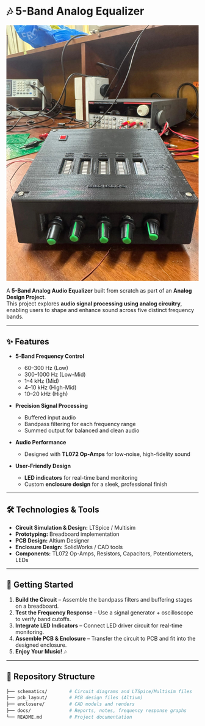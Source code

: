 # 🎶 5-Band Analog Equalizer  
  
[![CAD](fivebandequalizer.jpeg)](#)  
 

A **5-Band Analog Audio Equalizer** built from scratch as part of an **Analog Design Project**.  
This project explores **audio signal processing using analog circuitry**, enabling users to shape and enhance sound across five distinct frequency bands.  

---

## ✨ Features  

- **5-Band Frequency Control**  
  - 60–300 Hz (Low)  
  - 300–1000 Hz (Low-Mid)  
  - 1–4 kHz (Mid)  
  - 4–10 kHz (High-Mid)  
  - 10–20 kHz (High)  

- **Precision Signal Processing**  
  - Buffered input audio  
  - Bandpass filtering for each frequency range  
  - Summed output for balanced and clean audio  

- **Audio Performance**  
  - Designed with **TL072 Op-Amps** for low-noise, high-fidelity sound  

- **User-Friendly Design**  
  - **LED indicators** for real-time band monitoring  
  - Custom **enclosure design** for a sleek, professional finish  

---

## 🛠️ Technologies & Tools  

- **Circuit Simulation & Design:** LTSpice / Multisim  
- **Prototyping:** Breadboard implementation  
- **PCB Design:** Altium Designer  
- **Enclosure Design:** SolidWorks / CAD tools  
- **Components:** TL072 Op-Amps, Resistors, Capacitors, Potentiometers, LEDs  

---

## 🚀 Getting Started  

1. **Build the Circuit** – Assemble the bandpass filters and buffering stages on a breadboard.  
2. **Test the Frequency Response** – Use a signal generator + oscilloscope to verify band cutoffs.  
3. **Integrate LED Indicators** – Connect LED driver circuit for real-time monitoring.  
4. **Assemble PCB & Enclosure** – Transfer the circuit to PCB and fit into the designed enclosure.  
5. **Enjoy Your Music!** 🎶  


---

## 📂 Repository Structure  

```bash
├── schematics/        # Circuit diagrams and LTSpice/Multisim files
├── pcb_layout/        # PCB design files (Altium)
├── enclosure/         # CAD models and renders
├── docs/              # Reports, notes, frequency response graphs
└── README.md          # Project documentation
